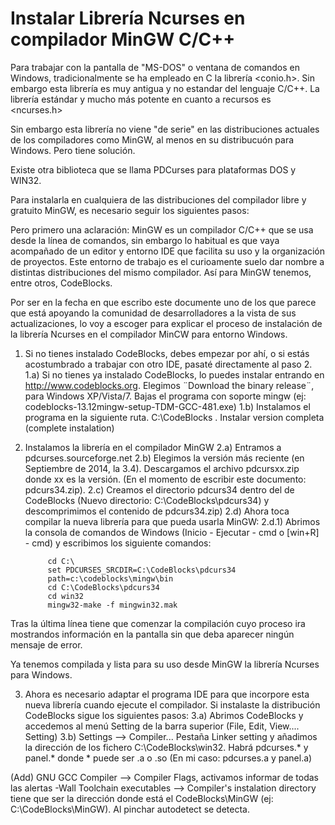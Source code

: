 Instalar Librería Ncurses en compilador MinGW C/C++
===================================================

Para trabajar con la pantalla de "MS-DOS" o ventana de comandos en Windows, tradicionalmente
se ha empleado en C la librería <conio.h>. Sin embargo esta librería es muy antigua y no estandar
del lenguaje C/C++. La librería estándar y mucho más potente en cuanto a recursos es <ncurses.h>

Sin embargo esta librería no viene "de serie" en las distribuciones actuales de los compiladores 
como MinGW, al menos en su distribucuón para Windows. Pero tiene solución.

Existe otra biblioteca que se llama PDCurses para plataformas DOS y WIN32.

Para instalarla en cualquiera de las distribuciones del compilador libre y gratuito MinGW, es 
necesario seguir los siguientes pasos:

Pero primero una aclaración: MinGW es un compilador C/C++ que se usa desde la línea de comandos,
sin embargo lo habitual es que vaya acompañado de un editor y entorno IDE que facilita su uso
y la organización de proyectos. Este entorno de trabajo es el curioamente suelo dar nombre a distintas
distribuciones del mismo compilador. Así para MinGW tenemos, entre otros, CodeBlocks.

Por ser en la fecha en que escribo este documente uno de los que parece que está apoyando la comunidad
de desarrolladores a la vista de sus actualizaciones, lo voy a escoger para explicar el proceso de
instalación de la librería Ncurses en el compilador MinCW para entorno Windows.

1) Si no tienes instalado CodeBlocks, debes empezar por ahí, o si estás acostumbrado a trabajar con
otro IDE, pasaté directamente al paso 2.
1.a) Si no tienes ya instalado CodeBlocks, lo puedes instalar entrando en http://www.codeblocks.org.
Elegimos ¨Download the binary release¨, para Windows XP/Vista/7. Bajas el programa con soporte
mingw (ej: codeblocks-13.12mingw-setup-TDM-GCC-481.exe)
1.b) Instalamos el programa en la siguiente ruta. C:\CodeBlocks . Instalar version completa (complete
instalation)

2) Instalamos la librería en el compilador MinGW
2.a) Entramos a pdcurses.sourceforge.net
2.b) Elegimos la versión más reciente (en Septiembre de 2014, la 3.4). Descargamos el archivo pdcursxx.zip
donde xx es la versión. (En el momento de escribir este documento: pdcurs34.zip).
2.c) Creamos el directorio pdcurs34 dentro del de CodeBlocks (Nuevo directorio: C:\CodeBlocks\pdcurs34) y
descomprimimos el contenido de pdcurs34.zip)
2.d) Ahora toca compilar la nueva librería para que pueda usarla MinGW:
2.d.1) Abrimos la consola de comandos de Windows (Inicio - Ejecutar - cmd o [win+R] - cmd) y escribimos
los siguiente comandos:

            cd C:\
            set PDCURSES_SRCDIR=C:\CodeBlocks\pdcurs34
            path=c:\codeblocks\mingw\bin
            cd C:\CodeBlocks\pdcurs34
            cd win32
            mingw32-make -f mingwin32.mak

Tras la última línea tiene que comenzar la compilación cuyo proceso ira mostrandos información en la pantalla
sin que deba aparecer ningún mensaje de error.

Ya tenemos compilada y lista para su uso desde MinGW la librería Ncurses para Windows.

3) Ahora es necesario adaptar el programa IDE para que incorpore esta nueva librería cuando ejecute el
compilador. Si instalaste la distribución CodeBlocks sigue los siguientes pasos:
3.a) Abrimos CodeBlocks y accedemos al menú Setting de la barra superior (File, Edit, View.... Setting)
3.b) Settings --> Compiler... Pestaña Linker setting y añadimos la dirección de los fichero C:\CodeBlocks\win32. Habrá pdcurses.* y panel.* donde * puede ser .a o .so (En mi caso: pdcurses.a y panel.a)


(Add) GNU GCC Compiler --> Compiler Flags, activamos informar de todas las alertas -Wall
Toolchain executables --> Compiler's instalation directory tiene que ser la dirección donde está el CodeBlocks\MinGW (ej: C:\CodeBlocks\MinGW). Al pinchar autodetect se detecta.

